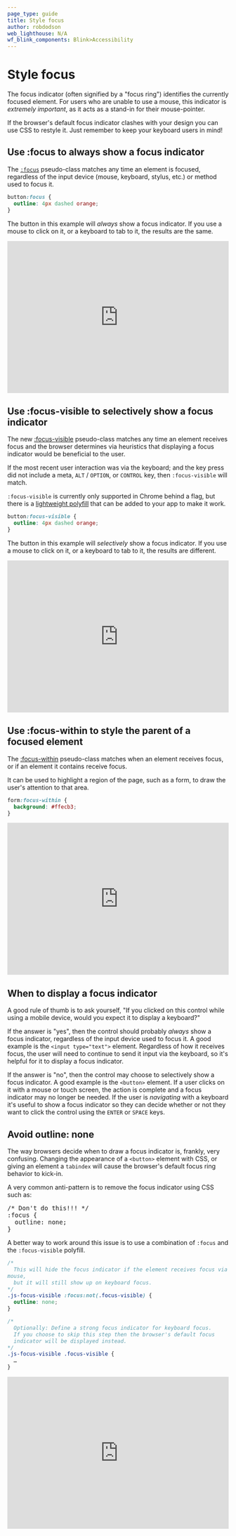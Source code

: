 ```yaml
---
page_type: guide
title: Style focus
author: robdodson
web_lighthouse: N/A
wf_blink_components: Blink>Accessibility
---
```


# Style focus

The focus indicator (often signified by a "focus ring") identifies the currently
focused element. For users who are unable to use a mouse, this indicator is
_extremely important_, as it acts as a stand-in for their mouse-pointer.

If the browser's default focus indicator clashes with your design you can use
CSS to restyle it. Just remember to keep your keyboard users in mind!

## Use :focus to always show a focus indicator

The [`:focus`](https://developer.mozilla.org/en-US/docs/Web/CSS/:focus)
pseudo-class matches any time an element is focused, regardless of the input
device (mouse, keyboard, stylus, etc.) or method used to focus it.

```css
button:focus {  
  outline: 4px dashed orange;  
}  
```

The button in this example will _always_ show a focus indicator. If you use a
mouse to click on it, or a keyboard to tab to it, the results are the same.

<div class="glitch-embed-wrap" style="height: 346px; width: 100%;">
  <iframe
    src="https://glitch.com/embed/#!/embed/focus-style?path=index.html&previewSize=100&attributionHidden=true"
    alt="focus-visible on Glitch"
    style="height: 100%; width: 100%; border: 0;">
  </iframe>
</div>

## Use :focus-visible to selectively show a focus indicator

The new
[:focus-visible]([https://developer.mozilla.org/en-US/docs/Web/CSS/:focus-visible](https://developer.mozilla.org/en-US/docs/Web/CSS/:focus-visible))
pseudo-class matches any time an element receives focus and the browser
determines via heuristics that displaying a focus indicator would be beneficial
to the user.

If the most recent user interaction was via the keyboard; and the key press did
not include a meta, `ALT` / `OPTION`, or `CONTROL` key, then `:focus-visible`
will match.

<div class="aside note">
<code>:focus-visible</code> is currently only supported in Chrome behind a flag,
but there is a
<a href="https://github.com/WICG/focus-visible">lightweight polyfill</a>
that can be added to your app to make it work.
</div>

```css
button:focus-visible {  
  outline: 4px dashed orange;  
}  
```

The button in this example will _selectively_ show a focus indicator. If you use
a mouse to click on it, or a keyboard to tab to it, the results are different.

<div class="glitch-embed-wrap" style="height: 346px; width: 100%;">
  <iframe
    src="https://glitch.com/embed/#!/embed/focus-visible-style?path=index.html&previewSize=100&attributionHidden=true"
    alt="focus-visible on Glitch"
    style="height: 100%; width: 100%; border: 0;">
  </iframe>
</div>

## Use :focus-within to style the parent of a focused element

The
[:focus-within](https://developer.mozilla.org/en-US/docs/Web/CSS/:focus-within)
pseudo-class matches when an element receives focus, or if an element it
contains receive focus.

It can be used to highlight a region of the page, such as a form, to draw the
user's attention to that area.

```css
form:focus-within {
  background: #ffecb3;
}
```

<div class="glitch-embed-wrap" style="height: 346px; width: 100%;">
  <iframe
    src="https://glitch.com/embed/#!/embed/focus-within-style?path=index.html&previewSize=100&attributionHidden=true"
    alt="focus-visible on Glitch"
    style="height: 100%; width: 100%; border: 0;">
  </iframe>
</div>

## When to display a focus indicator

A good rule of thumb is to ask yourself, "If you clicked on this control while
using a mobile device, would you expect it to display a keyboard?"

If the answer is "yes", then the control should probably _always_ show a focus
indicator, regardless of the input device used to focus it. A good example is
the `<input type="text">` element. Regardless of how it receives focus, the user
will need to continue to send it input via the keyboard, so it's helpful for it
to display a focus indicator.

If the answer is "no", then the control may choose to selectively show a focus
indicator. A good example is the `<button>` element. If a user clicks on it with
a mouse or touch screen, the action is complete and a focus indicator may no
longer be needed. If the user is _navigating_ with a keyboard it's useful to
show a focus indicator so they can decide whether or not they want to click the
control using the `ENTER` or `SPACE` keys.

## Avoid outline: none

The way browsers decide when to draw a focus indicator is, frankly, very
confusing. Changing the appearance of a `<button>` element with CSS, or giving
an element a `tabindex` will cause the browser's default focus ring behavior to
kick-in.

A very common anti-pattern is to remove the focus indicator using CSS such as:  

<pre class="prettyprint devsite-disable-click-to-copy">
/* Don't do this!!! */  
:focus {  
  outline: none;  
}  
</pre>

A better way to work around this issue is to use a combination of `:focus` and
the `:focus-visible` polyfill.

```css
/*  
  This will hide the focus indicator if the element receives focus via the
mouse,  
  but it will still show up on keyboard focus.  
*/  
.js-focus-visible :focus:not(.focus-visible) {  
  outline: none;  
}

/*  
  Optionally: Define a strong focus indicator for keyboard focus.  
  If you choose to skip this step then the browser's default focus  
  indicator will be displayed instead.  
*/  
.js-focus-visible .focus-visible {  
  …  
}  
```

<div class="glitch-embed-wrap" style="height: 346px; width: 100%;">
  <iframe
    src="https://glitch.com/embed/#!/embed/focus-visible?path=index.html&previewSize=100&attributionHidden=true"
    alt="focus-visible on Glitch"
    style="height: 100%; width: 100%; border: 0;">
  </iframe>
</div>

